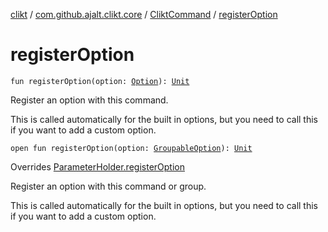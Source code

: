 [clikt](../../index.md) / [com.github.ajalt.clikt.core](../index.md) / [CliktCommand](index.md) / [registerOption](./register-option.md)

# registerOption

`fun registerOption(option: `[`Option`](../../com.github.ajalt.clikt.parameters.options/-option/index.md)`): `[`Unit`](https://kotlinlang.org/api/latest/jvm/stdlib/kotlin/-unit/index.html)

Register an option with this command.

This is called automatically for the built in options, but you need to call this if you want to add a
custom option.

`open fun registerOption(option: `[`GroupableOption`](../-groupable-option/index.md)`): `[`Unit`](https://kotlinlang.org/api/latest/jvm/stdlib/kotlin/-unit/index.html)

Overrides [ParameterHolder.registerOption](../-parameter-holder/register-option.md)

Register an option with this command or group.

This is called automatically for the built in options, but you need to call this if you want to add a
custom option.

